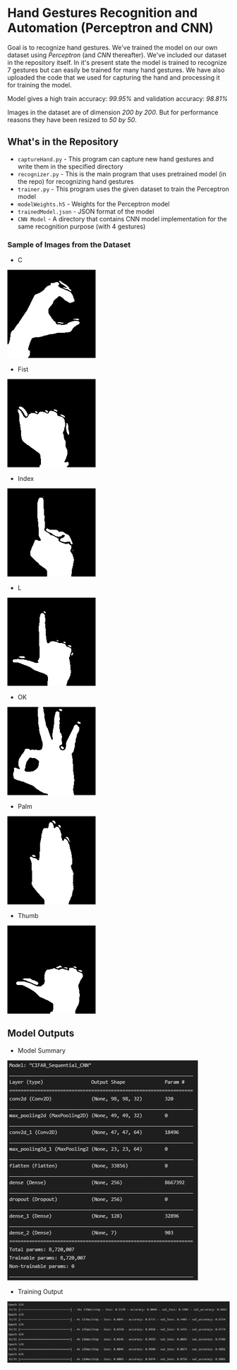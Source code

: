# Hand Gestures Recognition and Automation (Perceptron and CNN)

Goal is to recognize hand gestures. We've trained the model on our own dataset using *Perceptron* (and *CNN* thereafter). We've included our dataset in the repository itself. In it's present state the model is trained to recognize 7 gestures but can easily be trained for many hand gestures. We have also uploaded the code that we used for capturing the hand and processing it for training the model.

Model gives a high train accuracy: *99.95%* and validation accuracy: *98.81%*

Images in the dataset are of dimension *200 by 200*. But for performance reasons they have been resized to *50 by 50*.

## What's in the Repository

* `captureHand.py` - This program can capture new hand gestures and write them in the specified directory
* `recognizer.py` - This is the main program that uses pretrained model (in the repo) for recognizing hand gestures
* `trainer.py` - This program uses the given dataset to train the Perceptron model
* `modelWeights.h5` - Weights for the Perceptron model
* `trainedModel.json` - JSON format of the model
* `CNN Model` - A directory that contains CNN model implementation for the same recognition purpose (with 4 gestures)

### Sample of Images from the Dataset
* C

![C.jpeg](Sample_Images/C.jpeg)

* Fist

![fist.jpeg](Sample_Images/fist.jpeg)

* Index

![index.jpeg](Sample_Images/index.jpeg)

* L

![L.jpeg](Sample_Images/L.jpeg)

* OK

![ok.jpeg](Sample_Images/ok.jpeg)

* Palm

![palm.jpeg](Sample_Images/palm.jpeg)

* Thumb

![thumb.jpeg](Sample_Images/thumb.jpeg)

## Model Outputs

* Model Summary

![summary.png](Model_Images/summary.png)

* Training Output

![output.png](Model_Images/output.png)
